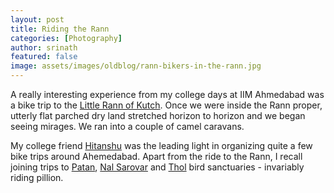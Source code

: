 ```yaml
---
layout: post
title: Riding the Rann
categories: [Photography]
author: srinath
featured: false
image: assets/images/oldblog/rann-bikers-in-the-rann.jpg
---
```

A really interesting experience from my college days at IIM Ahmedabad
was a bike trip to the [Little Rann of Kutch](https://en.wikipedia.org/wiki/Little_Rann_of_Kutch).
Once we were inside the Rann proper, utterly flat parched dry land stretched horizon to
horizon and we began seeing mirages. We ran into a couple of camel caravans.

My college friend [Hitanshu](https://twitter.com/free_rider) was the leading light
in organizing quite a few bike trips around Ahemedabad. Apart from the ride to 
the Rann, I recall joining trips to [Patan](https://en.wikipedia.org/wiki/Patan,_Gujarat),
[Nal Sarovar](https://en.wikipedia.org/wiki/Nal_Sarovar_Bird_Sanctuary) and 
[Thol](https://en.wikipedia.org/wiki/Thol_Lake) bird sanctuaries - invariably riding pillion.